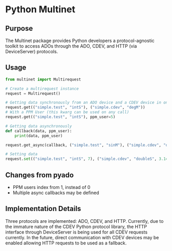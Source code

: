 # Python Multinet

## Purpose

The Multinet package provides Python developers a protocol-agnostic toolkit to access ADOs through the ADO, CDEV, and HTTP (via DeviceServer) protocols.

## Usage

```python
from multinet import Multirequest

# Create a multirequest instance
request = Multirequest()

# Getting data synchronously from an ADO device and a CDEV device in one call
request.get(("simple.test", "intS"), ("simple.cdev", "degM"))
# With a PPM User (this kwarg can be used on any call)
request.get(("simple.test", "intS"), ppm_user=5)

# Getting data asynchronously
def callback(data, ppm_user):
    print(data, ppm_user)

request.get_async(callback, ("simple.test", "sinM"), ("simple.cdev", "degM"))

# Setting data
request.set(("simple.test", "intS", 7), ("simple.cdev", "doubleS", 3.14))
```

## Changes from pyado

- PPM users index from 1, instead of 0
- Multiple async callbacks may be defined

## Implementation Details

Three protocols are implemented: ADO, CDEV, and HTTP. Currently, due to the immature nature of the CDEV Python protocol library, the HTTP interface through DeviceServer is being used for all CDEV requests currently. In the future, direct communication with CDEV devices may be enabled allowing HTTP requests to be used as a fallback.
